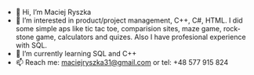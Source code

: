 - 👋 Hi, I’m Maciej Ryszka
- 👀 I’m interested in product/project management, C++, C#, HTML. I did some simple aps like tic tac toe, comparision sites, maze game, rock-stone game, calculators and quizes. Also I have profesional experience with SQL.
- 🌱 I’m currently learning SQL and C++ 
- 📫 Reach me: maciejryszka31@gmail.com or tel: +48 577 915 824


<!---
maciejryszka31/maciejryszka31 is a ✨ special ✨ repository because its `README.md` (this file) appears on your GitHub profile.
You can click the Preview link to take a look at your changes.
--->

